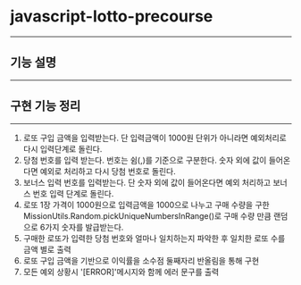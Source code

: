 # javascript-lotto-precourse

--- 


## 기능 설명

--- 


## 구현 기능 정리


---


1. 로또 구입 금액을 입력받는다. 단 입력금액이 1000원 단위가 아니라면 예외처리로 다시 입력단계로 돌린다.
2. 당첨 번호를 입력 받는다. 번호는 쉼(,)를 기준으로 구분한다. 숫자 외에 값이 들어온다면 예외로 처리하고 다시 당첨 번호로 돌린다.
3. 보너스 입력 번호를 입력받는다. 단 숫자 외에 값이 들어온다면 예외 처리하고 보너스 번호 입력 단계로 돌린다.
4. 로또 1장 가격이 1000원으로 입력금액을 1000으로 나누고 구매 수량을 구한  MissionUtils.Random.pickUniqueNumbersInRange()로 구매 수량 만큼 랜덤으로 6가지 숫자를 발급받는다.
5. 구매한 로또가 입력한 당첨 번호와 얼마나 일치하는지 파악한 후 일치한 로또 수를 금액 별로 출력
6. 로또 구입 금액을 기반으로 이익률을 소수점 둘째자리 반올림을 통해 구현
7. 모든 예외 상황시 '[ERROR]'메시지와 함께 에러 문구를 출력